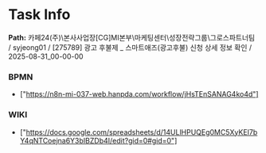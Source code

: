 # Task Info

**Path:** 카페24(주)\본사사업장\[CG]MI본부\마케팅센터\성장전략그룹\그로스파트너팀 / syjeong01 / [275789] 광고 후불제 _ 스마트애즈(광고후불) 신청 상세 정보 확인 / 2025-08-31_00-00-00

### BPMN
- ["https://n8n-mi-037-web.hanpda.com/workflow/jHsTEnSANAG4ko4d"]

### WIKI
- ["https://docs.google.com/spreadsheets/d/14ULlHPUQEg0MC5XyKEI7bY4qNTCoejna6Y3bIBZDb4I/edit?gid=0#gid=0"]

